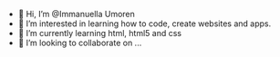 - 👋 Hi, I’m @Immanuella Umoren
- 👀 I’m interested in learning how to code, create websites and apps.
- 🌱 I’m currently learning html, html5 and css
- 💞️ I’m looking to collaborate on ...


<!---
Ememobong28/Ememobong28 is a ✨ special ✨ repository because its `README.md` (this file) appears on your GitHub profile.
You can click the Preview link to take a look at your changes.
--->

